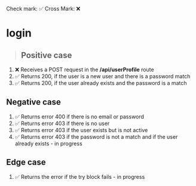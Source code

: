 Check mark: ✅
Cross Mark: ❌

# login 

> ## Positive case

1. ❌ Receives a POST request in the **/api/userProfile** route
2. ✅  Returns 200, if the user is a new user and there is a password match
3. ✅  Returns 200, if the user already exists and the password is a match

## Negative case

1. ✅ Returns error 400 if there is no email or password
2. ✅ Returns error 403 if there is no user
3. ✅ Returns error 403 if the user exists but is not active
4. ✅ Returns error 403 if the password is not a match and if the user already exists - in progress

## Edge case

1. ✅ Returns the error if the try block fails - in progress